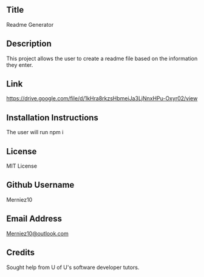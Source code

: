 
## Title
Readme Generator

## Description
This project allows the user to create a readme file based on the information they enter.

## Link
https://drive.google.com/file/d/1kHra8rkzsHbmeiJa3LjNnxHPu-Oxyr02/view

## Installation Instructions
The user will run npm i 

## License
MIT License

## Github Username
Merniez10

## Email Address
Merniez10@outlook.com

## Credits
Sought help from U of U's software developer tutors. 

